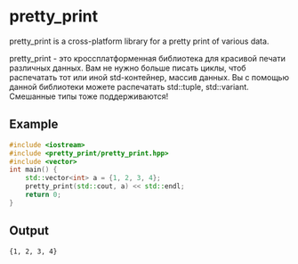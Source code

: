 # pretty_print
pretty_print is a cross-platform library for a pretty print of various data.

pretty_print - это кроссплатформенная библиотека для красивой печати различных данных.
Вам не нужно больше писать циклы, чтоб распечатать тот или иной std-контейнер, массив данных.  Вы с помощью данной библиотеки можете распечатать std::tuple, std::variant. Смешанные типы тоже поддерживаются!

## Example

```cpp
#include <iostream>
#include <pretty_print/pretty_print.hpp>
#include <vector>
int main() {
    std::vector<int> a = {1, 2, 3, 4};
    pretty_print(std::cout, a) << std::endl;
    return 0;
}
```

## Output

```
{1, 2, 3, 4}
```
